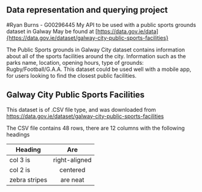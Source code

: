 ## Data representation and querying project
#Ryan Burns - G00296445
My API to be used with a public sports grounds dataset in Galway
May be found at [https://data.gov.ie/data]{https://data.gov.ie/dataset/galway-city-public-sports-facilities}

The Public Sports grounds in Galway City dataset contains information about all of the sports facilities around the city.
Information such as the parks name, location, opening hours, type of grounds: Rugby/Football/G.A.A.
This dataset could be used well with a mobile app, for users looking to find the closest public facilities.

## Galway City Public Sports Facilities

This dataset is of .CSV file type, and was downloaded from  https://data.gov.ie/dataset/galway-city-public-sports-facilities

The CSV file contains 48 rows, there are 12 columns with the following headings


| Heading       | Are          |
| ------------- |:-------------:| 
| col 3 is      | right-aligned | 
| col 2 is      | centered      | 
| zebra stripes | are neat      |   

